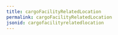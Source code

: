 ```yaml
---
title: cargoFacilityRelatedLocation
permalink: cargoFacilityRelatedLocation
jsonid: cargofacilityrelatedlocation
---
```

